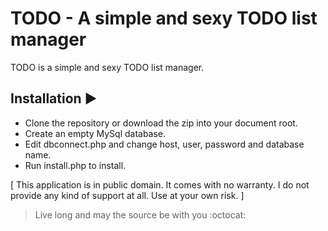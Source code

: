 TODO - A simple and sexy TODO list manager
===============================================
TODO is a simple and sexy TODO list manager.

Installation :arrow_forward:
---------------------------
* Clone the repository or download the zip into your document root.
* Create an empty MySql database.
* Edit dbconnect.php and change host, user, password and database name.
* Run install.php to install.

[ This application is in public domain. It comes with no warranty.
I do not provide any kind of support at all. Use at your own risk. ]

> Live long and may the source be with you :octocat:
